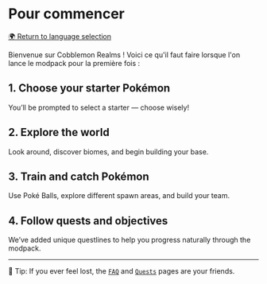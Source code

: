 # Pour commencer

[🌍 Return to language selection](https://app.gitbook.com/o/OxqthcidTBoux86jZcUE/s/MoNV72ip5YoBD0RvKQwp/)

Bienvenue sur Cobblemon Realms ! Voici ce qu'il faut faire lorsque l'on lance le modpack pour la première fois :

## 1. Choose your starter Pokémon

You’ll be prompted to select a starter — choose wisely!

## 2. Explore the world

Look around, discover biomes, and begin building your base.

## 3. Train and catch Pokémon

Use Poké Balls, explore different spawn areas, and build your team.

## 4. Follow quests and objectives

We’ve added unique questlines to help you progress naturally through the modpack.

***

🧠 Tip: If you ever feel lost, the [`FAQ`](faq.md) and [`Quests`](quests.md) pages are your friends.
